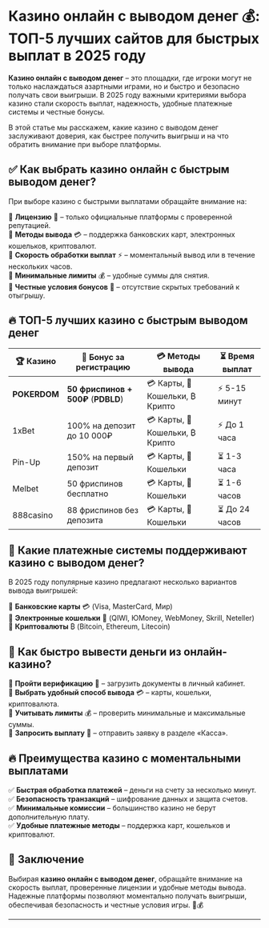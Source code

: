 # Казино онлайн с выводом денег 💰: ТОП-5 лучших сайтов для быстрых выплат в 2025 году  

**Казино онлайн с выводом денег** – это площадки, где игроки могут не только наслаждаться азартными играми, но и быстро и безопасно получать свои выигрыши. В 2025 году важными критериями выбора казино стали скорость выплат, надежность, удобные платежные системы и честные бонусы.  

В этой статье мы расскажем, какие казино с выводом денег заслуживают доверия, как быстрее получить выигрыш и на что обратить внимание при выборе платформы.  

## ✅ Как выбрать казино онлайн с быстрым выводом денег?  

При выборе казино с быстрыми выплатами обращайте внимание на:  

🔹 **Лицензию** 🎫 – только официальные платформы с проверенной репутацией.  
🔹 **Методы вывода** 💳 – поддержка банковских карт, электронных кошельков, криптовалют.  
🔹 **Скорость обработки выплат** ⚡ – моментальный вывод или в течение нескольких часов.  
🔹 **Минимальные лимиты** 💰 – удобные суммы для снятия.  
🔹 **Честные условия бонусов** 🎁 – отсутствие скрытых требований к отыгрышу.  

## 🔥 ТОП-5 лучших казино с быстрым выводом денег  

| 🏆 Казино         | 🎁 Бонус за регистрацию | 💳 Методы вывода | ⏳ Время выплат |  
|-----------------|----------------------|-----------------|---------------|  
| **POKERDOM**    | **50 фриспинов + 500₽** (**PDBLD**) | 💳 Карты, 📲 Кошельки, ₿ Крипто | ⚡ 5-15 минут |  
| 1xBet          | 100% на депозит до 10 000₽ | 💳 Карты, 📲 Кошельки, ₿ Крипто | ⚡ До 1 часа |  
| Pin-Up         | 150% на первый депозит | 💳 Карты, 📲 Кошельки | ⏳ 1-3 часа |  
| Melbet         | 50 фриспинов бесплатно | 💳 Карты, 📲 Кошельки | ⏳ 1-6 часов |  
| 888casino      | 88 фриспинов без депозита | 💳 Карты, 📲 Кошельки | ⏳ До 24 часов |  

## 💸 Какие платежные системы поддерживают казино с выводом денег?  

В 2025 году популярные казино предлагают несколько вариантов вывода выигрышей:  

🔹 **Банковские карты** 💳 (Visa, MasterCard, Мир)  
🔹 **Электронные кошельки** 📲 (QIWI, ЮMoney, WebMoney, Skrill, Neteller)  
🔹 **Криптовалюты** ₿ (Bitcoin, Ethereum, Litecoin)  

## 🏦 Как быстро вывести деньги из онлайн-казино?  

🔹 **Пройти верификацию** 📄 – загрузить документы в личный кабинет.  
🔹 **Выбрать удобный способ вывода** 💳 – карты, кошельки, криптовалюта.  
🔹 **Учитывать лимиты** 💰 – проверить минимальные и максимальные суммы.  
🔹 **Запросить выплату** 🏦 – отправить заявку в разделе «Касса».  

## 🔥 Преимущества казино с моментальными выплатами  

✅ **Быстрая обработка платежей** – деньги на счету за несколько минут.  
✅ **Безопасность транзакций** – шифрование данных и защита счетов.  
✅ **Минимальные комиссии** – большинство казино не берут дополнительную плату.  
✅ **Удобные платежные методы** – поддержка карт, кошельков и криптовалют.  

## 🎯 Заключение  

Выбирая **казино онлайн с выводом денег**, обращайте внимание на скорость выплат, проверенные лицензии и удобные методы вывода. Надежные платформы позволяют моментально получать выигрыши, обеспечивая безопасность и честные условия игры. 🎰💰  

---  


